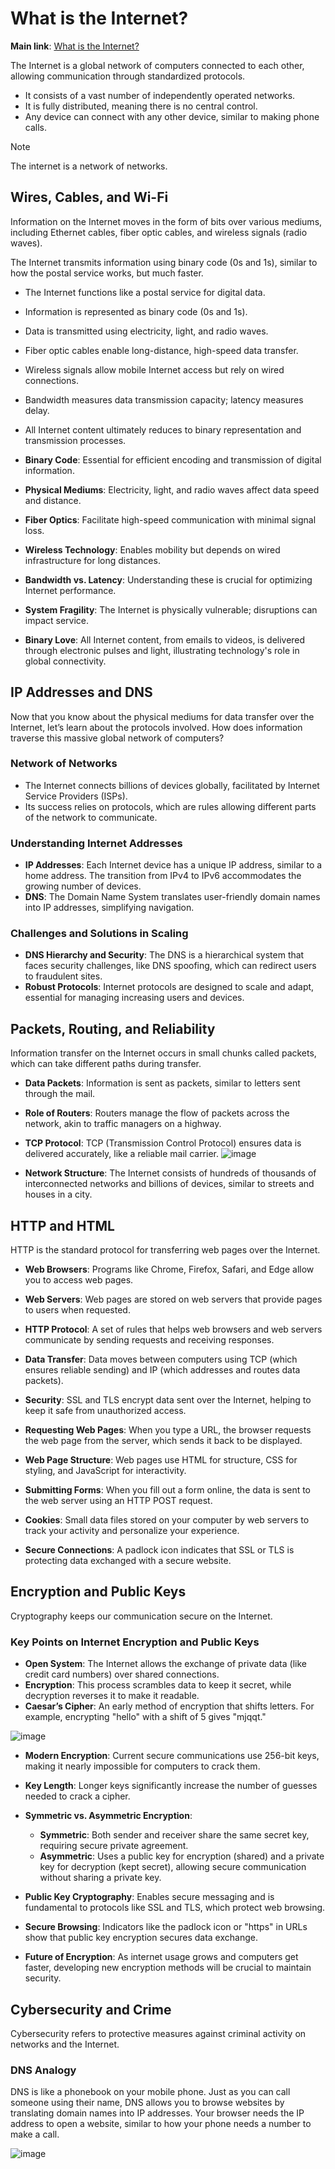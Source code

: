 # What is the Internet?

**Main link**: [What is the Internet?](https://roadmap.sh/guides/what-is-internet)

The Internet is a global network of computers connected to each other, allowing communication through standardized protocols.

- It consists of a vast number of independently operated networks.
- It is fully distributed, meaning there is no central control.
- Any device can connect with any other device, similar to making phone calls.

>[!NOTE]
>The internet is a network of networks.

## Wires, Cables, and Wi-Fi

Information on the Internet moves in the form of bits over various mediums, including Ethernet cables, fiber optic cables, and wireless signals (radio waves).

The Internet transmits information using binary code (0s and 1s), similar to how the postal service works, but much faster.

- The Internet functions like a postal service for digital data.
- Information is represented as binary code (0s and 1s).
- Data is transmitted using electricity, light, and radio waves.
- Fiber optic cables enable long-distance, high-speed data transfer.
- Wireless signals allow mobile Internet access but rely on wired connections.
- Bandwidth measures data transmission capacity; latency measures delay.
- All Internet content ultimately reduces to binary representation and transmission processes.

- **Binary Code**: Essential for efficient encoding and transmission of digital information.
- **Physical Mediums**: Electricity, light, and radio waves affect data speed and distance.
- **Fiber Optics**: Facilitate high-speed communication with minimal signal loss.
- **Wireless Technology**: Enables mobility but depends on wired infrastructure for long distances.
- **Bandwidth vs. Latency**: Understanding these is crucial for optimizing Internet performance.
- **System Fragility**: The Internet is physically vulnerable; disruptions can impact service.
- **Binary Love**: All Internet content, from emails to videos, is delivered through electronic pulses and light, illustrating technology's role in global connectivity.

## IP Addresses and DNS

Now that you know about the physical mediums for data transfer over the Internet, let’s learn about the protocols involved. How does information traverse this massive global network of computers?

### Network of Networks
- The Internet connects billions of devices globally, facilitated by Internet Service Providers (ISPs).
- Its success relies on protocols, which are rules allowing different parts of the network to communicate.

### Understanding Internet Addresses
- **IP Addresses**: Each Internet device has a unique IP address, similar to a home address. The transition from IPv4 to IPv6 accommodates the growing number of devices.
- **DNS**: The Domain Name System translates user-friendly domain names into IP addresses, simplifying navigation.

### Challenges and Solutions in Scaling
- **DNS Hierarchy and Security**: The DNS is a hierarchical system that faces security challenges, like DNS spoofing, which can redirect users to fraudulent sites.
- **Robust Protocols**: Internet protocols are designed to scale and adapt, essential for managing increasing users and devices.

## Packets, Routing, and Reliability

Information transfer on the Internet occurs in small chunks called packets, which can take different paths during transfer.

- **Data Packets**: Information is sent as packets, similar to letters sent through the mail.
  
- **Role of Routers**: Routers manage the flow of packets across the network, akin to traffic managers on a highway.

- **TCP Protocol**: TCP (Transmission Control Protocol) ensures data is delivered accurately, like a reliable mail carrier.
![image](https://github.com/user-attachments/assets/f59aa1f1-30ee-495a-8e3b-4478fbf8d246)

- **Network Structure**: The Internet consists of hundreds of thousands of interconnected networks and billions of devices, similar to streets and houses in a city.

## HTTP and HTML

HTTP is the standard protocol for transferring web pages over the Internet.

- **Web Browsers**: Programs like Chrome, Firefox, Safari, and Edge allow you to access web pages.

- **Web Servers**: Web pages are stored on web servers that provide pages to users when requested.

- **HTTP Protocol**: A set of rules that helps web browsers and web servers communicate by sending requests and receiving responses.

- **Data Transfer**: Data moves between computers using TCP (which ensures reliable sending) and IP (which addresses and routes data packets).

- **Security**: SSL and TLS encrypt data sent over the Internet, helping to keep it safe from unauthorized access.

- **Requesting Web Pages**: When you type a URL, the browser requests the web page from the server, which sends it back to be displayed.

- **Web Page Structure**: Web pages use HTML for structure, CSS for styling, and JavaScript for interactivity.

- **Submitting Forms**: When you fill out a form online, the data is sent to the web server using an HTTP POST request.

- **Cookies**: Small data files stored on your computer by web servers to track your activity and personalize your experience.

- **Secure Connections**: A padlock icon indicates that SSL or TLS is protecting data exchanged with a secure website.

## Encryption and Public Keys

Cryptography keeps our communication secure on the Internet.

### Key Points on Internet Encryption and Public Keys
- **Open System**: The Internet allows the exchange of private data (like credit card numbers) over shared connections.
- **Encryption**: This process scrambles data to keep it secret, while decryption reverses it to make it readable.
- **Caesar’s Cipher**: An early method of encryption that shifts letters. For example, encrypting "hello" with a shift of 5 gives "mjqqt."
  
![image](https://github.com/user-attachments/assets/332a93bb-b2e1-4f5e-b649-db0a65bd2b4b)

- **Modern Encryption**: Current secure communications use 256-bit keys, making it nearly impossible for computers to crack them.

- **Key Length**: Longer keys significantly increase the number of guesses needed to crack a cipher.

- **Symmetric vs. Asymmetric Encryption**:
  - **Symmetric**: Both sender and receiver share the same secret key, requiring secure private agreement.
  - **Asymmetric**: Uses a public key for encryption (shared) and a private key for decryption (kept secret), allowing secure communication without sharing a private key.

- **Public Key Cryptography**: Enables secure messaging and is fundamental to protocols like SSL and TLS, which protect web browsing.

- **Secure Browsing**: Indicators like the padlock icon or "https" in URLs show that public key encryption secures data exchange.

- **Future of Encryption**: As internet usage grows and computers get faster, developing new encryption methods will be crucial to maintain security.

## Cybersecurity and Crime

Cybersecurity refers to protective measures against criminal activity on networks and the Internet.

### DNS Analogy
DNS is like a phonebook on your mobile phone. Just as you can call someone using their name, DNS allows you to browse websites by translating domain names into IP addresses. Your browser needs the IP address to open a website, similar to how your phone needs a number to make a call.


![image](https://github.com/user-attachments/assets/c098b375-832d-4451-8ef4-ce7d1b7c8ac1)
